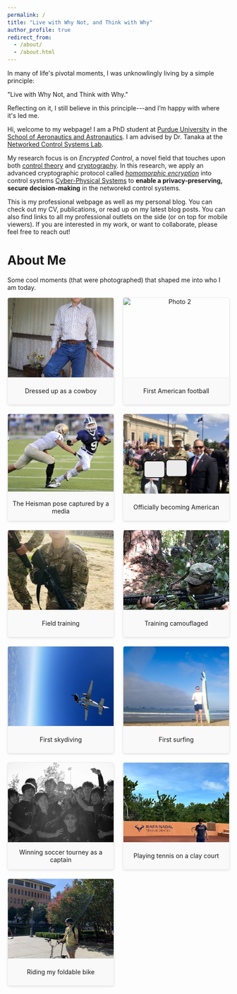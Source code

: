 ```yaml
---
permalink: /
title: "Live with Why Not, and Think with Why"
author_profile: true
redirect_from: 
  - /about/
  - /about.html
---
```


In many of life's pivotal moments, I was unknowlingly living by a simple principle: 

  "Live with Why Not, and Think with Why."

Reflecting on it, I still believe in this principle---and I’m happy with where it's led me.

Hi, welcome to my webpage! I am a PhD student at [Purdue University](https://www.purdue.edu/) in the [School of Aeronautics and Astronautics](https://engineering.purdue.edu/AAE). I am advised by Dr. Tanaka at the [Networked Control Systems Lab](https://networked-control-systems-lab.github.io/).

My research focus is on <em>Encrypted Control</em>, a novel field that touches upon both [control theory](https://en.wikipedia.org/wiki/Control_theory) and [cryptography](https://en.wikipedia.org/wiki/Cryptography). In this research, we apply an advanced cryptographic protocol called <em>[homomorphic encryption](https://en.wikipedia.org/wiki/Homomorphic_encryption)</em> into control systems [Cyber-Physical Systems](https://www.nsf.gov/funding/opportunities/cps-cyber-physical-systems) to **enable a privacy-preserving, secure decision-making** in the networekd control systems.

This is my professional webpage as well as my personal blog.
You can check out my CV, publications, or read up on my latest blog posts.
You can also find links to all my professional outlets on the side (or on top for mobile viewers).
If you are interested in my work, or want to collaborate, please feel free to reach out!

About Me
======
Some cool moments (that were photographed) that shaped me into who I am today.

<!-- Lightbox & Gallery Styles -->
<style>
  /* Grid layout for thumbnails */
  .gallery-grid {
    display: grid;
    grid-template-columns: repeat(auto-fill, minmax(220px, 1fr));
    gap: 20px;
    margin-bottom: 30px;
  }
  
  /* Thumbnail container */
  .gallery-item {
    margin: 0;
    text-align: center;
    display: flex;
    flex-direction: column;
    cursor: pointer;
    position: relative;
    border: 1px solid #eee;
    border-radius: 5px;
    overflow: hidden;
    box-shadow: 0 2px 5px rgba(0,0,0,0.1);
    transition: transform 0.2s, box-shadow 0.2s;
  }
  
  .gallery-item:hover {
    transform: translateY(-3px);
    box-shadow: 0 5px 15px rgba(0,0,0,0.1);
  }
  
  /* Thumbnail image container */
  .thumbnail-container {
    height: 180px;
    display: flex;
    align-items: center;
    justify-content: center;
    overflow: hidden;
  }
  
  /* Thumbnail image */
  .thumbnail {
    width: 100%;
    height: 100%;
    object-fit: cover;
    transition: transform 0.3s;
  }
  
  .thumbnail:hover {
    transform: scale(1.05);
  }
  
  /* Caption for thumbnails */
  .thumbnail-caption {
    font-size: 14px;
    padding: 10px;
    min-height: 40px;
    display: flex;
    align-items: center;
    justify-content: center;
    background-color: #f9f9f9;
    border-top: 1px solid #eee;
  }
  
  /* Lightbox overlay */
  .lightbox {
    display: none;
    position: fixed;
    top: 0;
    left: 0;
    width: 100%;
    height: 100%;
    background-color: rgba(0, 0, 0, 0.9);
    z-index: 1000;
    justify-content: center;
    align-items: center;
    flex-direction: column;
  }
  
  /* Lightbox content container */
  .lightbox-content {
    max-width: 90%;
    max-height: 80%;
    text-align: center;
  }
  
  /* Lightbox image */
  .lightbox-image {
    max-width: 100%;
    max-height: 80vh;
    object-fit: contain;
    border-radius: 5px;
  }
  
  /* Lightbox caption */
  .lightbox-caption {
    color: white;
    font-size: 18px;
    padding: 15px;
    max-width: 800px;
    margin-top: 15px;
    background-color: rgba(0, 0, 0, 0.5);
    border-radius: 5px;
  }
  
  /* Close button */
  .close-button {
    position: absolute;
    top: 20px;
    right: 30px;
    font-size: 30px;
    color: white;
    cursor: pointer;
    transition: color 0.2s;
  }
  
  .close-button:hover {
    color: #ccc;
  }
  
  .lightbox-nav {
    display: flex;
    justify-content: space-between;
    width: 100%;
    max-width: 400px;
    margin-top: 20px;
  }
  
  .nav-button {
    background-color: rgba(255, 255, 255, 0.2);
    color: white;
    border: none;
    padding: 10px 20px;
    border-radius: 4px;
    cursor: pointer;
    font-size: 16px;
    transition: background-color 0.2s;
  }
  
  .nav-button:hover {
    background-color: rgba(255, 255, 255, 0.3);
  }
  
  .keyboard-hint {
    color: rgba(255, 255, 255, 0.6);
    font-size: 12px;
    margin-top: 15px;
    text-align: center;
  }
</style>

<!-- Gallery Grid -->
<div class="gallery-grid">
  <figure class="gallery-item" onclick="openLightbox('/images/cowboy.jpeg', 'Dressed up as a cowboy (exchange student days)')">
    <div class="thumbnail-container">
      <img src="/images/cowboy.jpeg" alt="Photo 1" class="thumbnail">
    </div>
    <figcaption class="thumbnail-caption">Dressed up as a cowboy</figcaption>
  </figure>

  <figure class="gallery-item" onclick="openLightbox('/images/football_torney.jpg', 'First American football experience')">
    <div class="thumbnail-container">
      <img src="/images/football_torney.jpg" alt="Photo 2" class="thumbnail">
    </div>
    <figcaption class="thumbnail-caption">First American football</figcaption>
  </figure>
  
  <figure class="gallery-item" onclick="openLightbox('/images/hs_football.jpeg', 'A local newspapr photographed me doing the iconic Heisman pose during the game')">
    <div class="thumbnail-container">
      <img src="/images/hs_football.jpeg" alt="Photo 3" class="thumbnail">
    </div>
    <figcaption class="thumbnail-caption">The Heisman pose captured by a media</figcaption>
  </figure>
  
  <figure class="gallery-item" onclick="openLightbox('/images/natural_independence.jpeg', 'The Oath of Allegiance on the Independence day')">
    <div class="thumbnail-container">
      <img src="/images/natural_independence.jpeg" alt="Photo 4" class="thumbnail">
    </div>
    <figcaption class="thumbnail-caption">Officially becoming American</figcaption>
  </figure>

  <figure class="gallery-item" onclick="openLightbox('/images/train_army.jpeg', 'Weapons training as a solider in the US Army')">
    <div class="thumbnail-container">
      <img src="/images/train_army.jpeg" alt="Photo 5" class="thumbnail">
    </div>
    <figcaption class="thumbnail-caption">Field training</figcaption>
  </figure>

  <figure class="gallery-item" onclick="openLightbox('/images/camo.jpeg', 'Can you find me? Training with a camouflage when I was in the US Army')">
    <div class="thumbnail-container">
      <img src="/images/camo.jpeg" alt="Photo 6" class="thumbnail">
    </div>
    <figcaption class="thumbnail-caption">Training camouflaged</figcaption>
  </figure>

  <figure class="gallery-item" onclick="openLightbox('/images/skydiving.jpeg', 'Jumped from an airplane at 10,000 feet')">
    <div class="thumbnail-container">
      <img src="/images/skydiving.jpeg" alt="Photo 7" class="thumbnail">
    </div>
    <figcaption class="thumbnail-caption">First skydiving</figcaption>
  </figure>

  <figure class="gallery-item" onclick="openLightbox('/images/surfing.jpeg', 'Tried surfing for the first time')">
    <div class="thumbnail-container">
      <img src="/images/surfing.jpeg" alt="Photo 8" class="thumbnail">
    </div>
    <figcaption class="thumbnail-caption">First surfing</figcaption>
  </figure>

  <figure class="gallery-item" onclick="openLightbox('/images/soccer_torney.jpeg', 'Led my Korean student soccer team to tournament victory as team captain')">
    <div class="thumbnail-container">
      <img src="/images/soccer_torney.jpeg" alt="Photo 9" class="thumbnail">
    </div>
    <figcaption class="thumbnail-caption">Winning soccer tourney as a captain</figcaption>
  </figure>
  
  <figure class="gallery-item" onclick="openLightbox('/images/tennis_nadal.jpeg', 'Played tennis on a red clay court')">
    <div class="thumbnail-container">
      <img src="/images/tennis_nadal.jpeg" alt="Photo 9" class="thumbnail">
    </div>
    <figcaption class="thumbnail-caption">Playing tennis on a clay court</figcaption>
  </figure>

  <figure class="gallery-item" onclick="openLightbox('/images/biking_on_campus.jpeg', 'The freedom and joy of cycling across campus is a small bit of happiness')">
    <div class="thumbnail-container">
      <img src="/images/biking_on_campus.jpeg" alt="Photo 9" class="thumbnail">
    </div>
    <figcaption class="thumbnail-caption">Riding my foldable bike</figcaption>
  </figure>
</div>

<!-- Lightbox Container -->
<div id="lightbox" class="lightbox" onclick="closeLightbox()">
  <span class="close-button">&times;</span>
  <div class="lightbox-content" onclick="event.stopPropagation()">
    <img id="lightbox-image" class="lightbox-image" src="" alt="Enlarged photo">
    <div id="lightbox-caption" class="lightbox-caption"></div>
    <div class="lightbox-nav">
      <button class="nav-button prev-button" onclick="prevImage()">&lt; Previous</button>
      <button class="nav-button next-button" onclick="nextImage()">Next &gt;</button>
    </div>
    <div class="keyboard-hint">Use ← → arrow keys to navigate</div>
  </div>
</div>

<!-- JavaScript for Lightbox Functionality -->
<script>
  // Store image data for navigation
  const galleryImages = [
    { src: '/images/cowboy.jpeg', caption: 'Dressed up as a cowboy (exchange student days)' },
    { src: '/images/football_torney.jpg', caption: 'First American football experience' },
    { src: '/images/hs_football.jpeg', caption: 'A local news took a cool picture of me with the Heisman pose' },
    { src: '/images/soccer_torney.jpeg', caption: 'Led my Korean student soccer team to win a local tournament as a captain' },
    { src: '/images/natural_independence.jpeg', caption: 'The Oath of Allegiance on the Independence day' },
    { src: '/images/train_army.jpeg', caption: 'Field training days in the US Army' },
    { src: '/images/camo.jpeg', caption: 'Training with a camouflage in the field' },
    { src: '/images/skydiving.jpeg', caption: 'Jumped from an airplane at 10,000 feet' },
    { src: '/images/surfing.jpeg', caption: 'Tried surfing for the first time' },
    { src: '/images/tennis_nadal.jpeg', caption: 'Played tennis on a red clay court' },
    { src: '/images/biking_on_campus.jpeg', caption: 'Biking on a campus is a great feeling' }
  ];
  
  let currentImageIndex = 0;
  
  // Open lightbox with the clicked image
  function openLightbox(imageSrc, caption) {
    const lightbox = document.getElementById('lightbox');
    const lightboxImage = document.getElementById('lightbox-image');
    const lightboxCaption = document.getElementById('lightbox-caption');
    
    // Find the index of the clicked image
    currentImageIndex = galleryImages.findIndex(img => img.src === imageSrc);
    
    lightboxImage.src = imageSrc;
    lightboxCaption.textContent = caption;
    lightbox.style.display = 'flex';
    
    // Prevent the click from bubbling up and immediately closing
    event.stopPropagation();
  }
  
  // Navigate to previous image
  function prevImage() {
    currentImageIndex = (currentImageIndex - 1 + galleryImages.length) % galleryImages.length;
    updateLightboxImage();
  }
  
  // Navigate to next image
  function nextImage() {
    currentImageIndex = (currentImageIndex + 1) % galleryImages.length;
    updateLightboxImage();
  }
  
  // Update the lightbox with current image
  function updateLightboxImage() {
    const lightboxImage = document.getElementById('lightbox-image');
    const lightboxCaption = document.getElementById('lightbox-caption');
    
    lightboxImage.src = galleryImages[currentImageIndex].src;
    lightboxCaption.textContent = galleryImages[currentImageIndex].caption;
  }
  
  // Close lightbox
  function closeLightbox() {
    document.getElementById('lightbox').style.display = 'none';
  }
  
  // Keyboard navigation
  document.addEventListener('keydown', function(event) {
    const lightbox = document.getElementById('lightbox');
    // Only handle keyboard navigation when lightbox is open
    if (lightbox.style.display === 'flex') {
      switch(event.key) {
        case 'ArrowLeft':
          prevImage();
          event.preventDefault();
          break;
        case 'ArrowRight':
          nextImage();
          event.preventDefault();
          break;
        case 'Escape':
          closeLightbox();
          event.preventDefault();
          break;
      }
    }
  });
</script>
